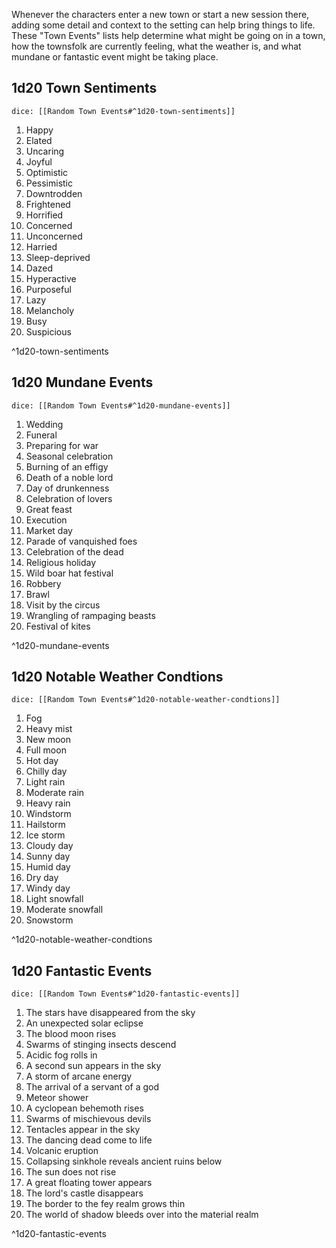 Whenever the characters enter a new town or start a new session there, adding some detail and context to the setting can help bring things to life. These "Town Events" lists help determine what might be going on in a town, how the townsfolk are currently feeling, what the weather is, and what mundane or fantastic event might be taking place.

## 1d20 Town Sentiments

`dice: [[Random Town Events#^1d20-town-sentiments]]`

1. Happy
2. Elated
3. Uncaring
4. Joyful
5. Optimistic
6. Pessimistic
7. Downtrodden
8. Frightened
9. Horrified
10. Concerned
11. Unconcerned
12. Harried
13. Sleep-deprived
14. Dazed
15. Hyperactive
16. Purposeful
17. Lazy
18. Melancholy
19. Busy
20. Suspicious

^1d20-town-sentiments

## 1d20 Mundane Events

`dice: [[Random Town Events#^1d20-mundane-events]]`

1. Wedding
2. Funeral
3. Preparing for war
4. Seasonal celebration
5. Burning of an effigy
6. Death of a noble lord
7. Day of drunkenness
8. Celebration of lovers
9. Great feast
10. Execution
11. Market day
12. Parade of vanquished foes
13. Celebration of the dead
14. Religious holiday
15. Wild boar hat festival
16. Robbery
17. Brawl
18. Visit by the circus
19. Wrangling of rampaging beasts
20. Festival of kites

^1d20-mundane-events

## 1d20 Notable Weather Condtions

`dice: [[Random Town Events#^1d20-notable-weather-condtions]]`

1. Fog
2. Heavy mist
3. New moon
4. Full moon
5. Hot day
6. Chilly day
7. Light rain
8. Moderate rain
9. Heavy rain
10. Windstorm
11. Hailstorm
12. Ice storm
13. Cloudy day
14. Sunny day
15. Humid day
16. Dry day
17. Windy day
18. Light snowfall
19. Moderate snowfall
20. Snowstorm

^1d20-notable-weather-condtions

## 1d20 Fantastic Events

`dice: [[Random Town Events#^1d20-fantastic-events]]`

1. The stars have disappeared from the sky
2. An unexpected solar eclipse
3. The blood moon rises
4. Swarms of stinging insects descend
5. Acidic fog rolls in
6. A second sun appears in the sky
7. A storm of arcane energy
8. The arrival of a servant of a god
9. Meteor shower
10. A cyclopean behemoth rises
11. Swarms of mischievous devils
12. Tentacles appear in the sky
13. The dancing dead come to life
14. Volcanic eruption
15. Collapsing sinkhole reveals ancient ruins below
16. The sun does not rise
17. A great floating tower appears
18. The lord's castle disappears
19. The border to the fey realm grows thin
20. The world of shadow bleeds over into the material realm

^1d20-fantastic-events
